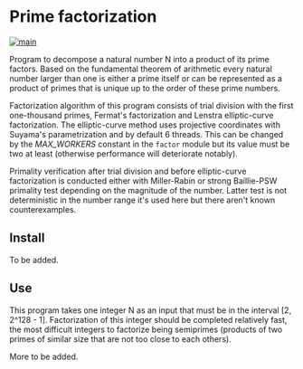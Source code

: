 # Prime factorization

[![main](https://github.com/elmomoilanen/prime-factorization/actions/workflows/main.yml/badge.svg)](https://github.com/elmomoilanen/prime-factorization/actions/workflows/main.yml)

Program to decompose a natural number N into a product of its prime factors. Based on the fundamental theorem of arithmetic every natural number larger than one is either a prime itself or can be represented as a product of primes that is unique up to the order of these prime numbers.

Factorization algorithm of this program consists of trial division with the first one-thousand primes, Fermat's factorization and Lenstra elliptic-curve factorization. The elliptic-curve method uses projective coordinates with Suyama's parametrization and by default 6 threads. This can be changed by the *MAX_WORKERS* constant in the `factor` module but its value must be two at least (otherwise performance will deteriorate notably).

Primality verification after trial division and before elliptic-curve factorization is conducted either with Miller-Rabin or strong Baillie-PSW primality test depending on the magnitude of the number. Latter test is not deterministic in the number range it's used here but there aren't known counterexamples.

## Install ##

To be added.

## Use ##

This program takes one integer N as an input that must be in the interval [2, 2^128 - 1]. Factorization of this integer should be completed relatively fast, the most difficult integers to factorize being semiprimes (products of two primes of similar size that are not too close to each others).

More to be added.
